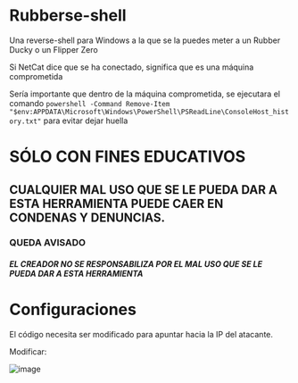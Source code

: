 # Rubberse-shell
Una reverse-shell para Windows a la que se la puedes meter a un Rubber Ducky o un Flipper Zero

Si NetCat dice que se ha conectado, significa que es una máquina comprometida

Sería importante que dentro de la máquina comprometida, se ejecutara el comando `powershell -Command Remove-Item "$env:APPDATA\Microsoft\Windows\PowerShell\PSReadLine\ConsoleHost_history.txt"` para evitar dejar huella

# SÓLO CON FINES EDUCATIVOS
## CUALQUIER MAL USO QUE SE LE PUEDA DAR A ESTA HERRAMIENTA PUEDE CAER EN CONDENAS Y DENUNCIAS.
### QUEDA AVISADO

##### EL CREADOR NO SE RESPONSABILIZA POR EL MAL USO QUE SE LE PUEDA DAR A ESTA HERRAMIENTA


# Configuraciones

El código necesita ser modificado para apuntar hacia la IP del atacante.

Modificar:

![image](https://github.com/user-attachments/assets/f02d908d-89e8-4888-a26f-cc00d36f5d99)
